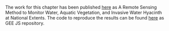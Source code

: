 The work for this chapter has been published [here](https://www.mdpi.com/2072-4292/12/24/4021) as A Remote Sensing Method to Monitor Water, Aquatic Vegetation, and Invasive Water Hyacinth at National Extents. The code to reproduce the results can be found [here](https://code.earthengine.google.com/?accept_repo=users/geethensingh/Singh_etal_2020) as GEE JS repository.
